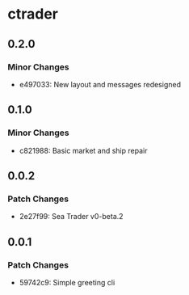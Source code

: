 # ctrader

## 0.2.0

### Minor Changes

- e497033: New layout and messages redesigned

## 0.1.0

### Minor Changes

- c821988: Basic market and ship repair

## 0.0.2

### Patch Changes

- 2e27f99: Sea Trader v0-beta.2

## 0.0.1

### Patch Changes

- 59742c9: Simple greeting cli

